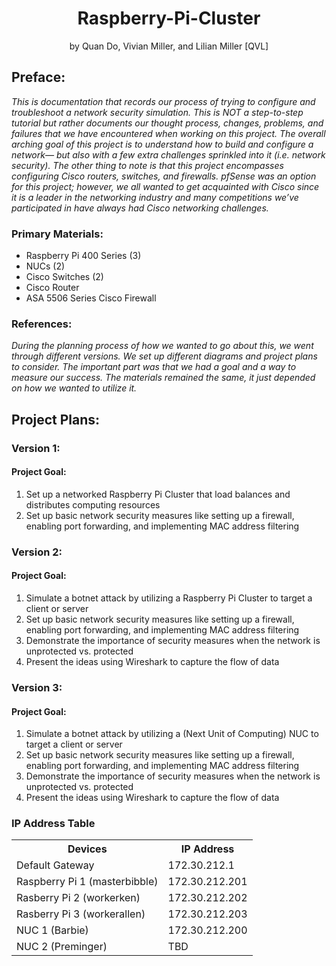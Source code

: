 # 
<h1 align="center">
  Raspberry-Pi-Cluster
</h1>

<p align="center"> 
  by Quan Do, Vivian Miller, and Lilian Miller [QVL] 
</p>

<h2>
  Preface: 
</h2>

*This is documentation that records our process of trying to configure and troubleshoot a network security simulation. This is NOT a step-to-step tutorial but rather documents our thought process, changes, problems, and failures that we have encountered when working on this project. 
The overall arching goal of this project is to understand how to build and configure a network— but also with a few extra challenges sprinkled into it (i.e. network security). The other thing to note is that this project encompasses configuring Cisco routers, switches, and firewalls. pfSense was an option for this project; however, we all wanted to get acquainted with Cisco since it is a leader in the networking industry and many competitions we’ve participated in have always had Cisco networking challenges.*

<h3>
  Primary Materials:
</h3>

- Raspberry Pi 400 Series (3)
- NUCs (2)
- Cisco Switches (2)
- Cisco Router
- ASA 5506 Series Cisco Firewall

<h3>
  References:
</h3>

*During the planning process of how we wanted to go about this, we went through different versions. We set up different diagrams and project plans to consider. The important part was that we had a goal and a way to measure our success. The materials remained the same, it just depended on how we wanted to utilize it.*

<h2>
  Project Plans: 
</h2>

<h3>
  Version 1:
</h3>

<h4>
  Project Goal:
</h4>

1. Set up a networked Raspberry Pi Cluster that load balances and distributes computing resources
2. Set up basic network security measures like setting up a firewall, enabling port forwarding, and implementing MAC address filtering

<h3>
  Version 2:
</h3>

<h4>
  Project Goal:
</h4>

1. Simulate a botnet attack by utilizing a Raspberry Pi Cluster to target a client or server
2. Set up basic network security measures like setting up a firewall, enabling port forwarding, and implementing MAC address filtering
3. Demonstrate the importance of security measures when the network is unprotected vs. protected
4. Present the ideas using Wireshark to capture the flow of data 

<h3>
  Version 3:
</h3>

<h4>
  Project Goal:
</h4>

1. Simulate a botnet attack by utilizing a (Next Unit of Computing) NUC to target a client or server
2. Set up basic network security measures like setting up a firewall, enabling port forwarding, and implementing MAC address filtering
3. Demonstrate the importance of security measures when the network is unprotected vs. protected
4. Present the ideas using Wireshark to capture the flow of data 

<h3>
  IP Address Table
</h3>

<table align="center">
  <tr>
    <th>Devices</th>
    <th>IP Address</th>
  </tr>
  <tr>
    <td>Default Gateway</td>
    <td>172.30.212.1</td>
  </tr>
  <tr>
    <td>Raspberry Pi 1 (masterbibble)</td>
    <td>172.30.212.201</td>
  </tr>
  <tr>
    <td>Rasberry Pi 2 (workerken)</td>
    <td>172.30.212.202</td>
  </tr>
  <tr>
    <td>Rasberry Pi 3 (workerallen)</td>
    <td>172.30.212.203</td>
  </tr>
  <tr>
    <td>NUC 1 (Barbie)</td>
    <td>172.30.212.200</td>
  </tr>
  </tr>
    <tr>
    <td>NUC 2 (Preminger)</td>
    <td>TBD</td>
  </tr>
</table>

